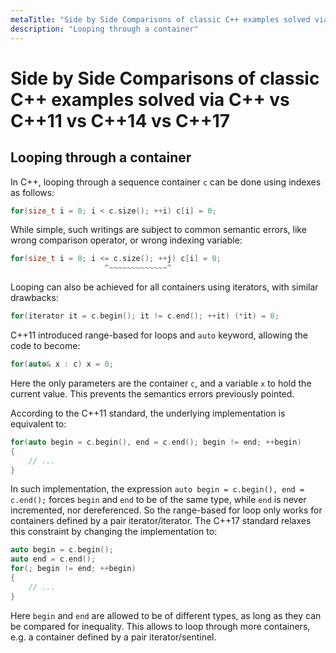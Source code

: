 ```yaml
---
metaTitle: "Side by Side Comparisons of classic C++ examples solved via C++ vs C++11 vs C++14 vs C++17"
description: "Looping through a container"
---
```


# Side by Side Comparisons of classic C++ examples solved via C++ vs C++11 vs C++14 vs C++17



## Looping through a container


In C++, looping through a sequence container `c` can be done using indexes as follows:

```cpp
for(size_t i = 0; i < c.size(); ++i) c[i] = 0;

```

While simple, such writings are subject to common semantic errors, like wrong comparison operator, or wrong indexing variable:

```cpp
for(size_t i = 0; i <= c.size(); ++j) c[i] = 0;
                     ^~~~~~~~~~~~~~^

```

Looping can also be achieved for all containers using iterators, with similar drawbacks:

```cpp
for(iterator it = c.begin(); it != c.end(); ++it) (*it) = 0;

```

C++11 introduced range-based for loops and `auto` keyword, allowing the code to become:

```cpp
for(auto& x : c) x = 0;

```

Here the only parameters are the container `c`, and a variable `x` to hold the current value. This prevents the semantics errors previously pointed.

According to the C++11 standard, the underlying implementation is equivalent to:

```cpp
for(auto begin = c.begin(), end = c.end(); begin != end; ++begin)
{
    // ...
}

```

In such implementation, the expression `auto begin = c.begin(), end = c.end();` forces `begin` and `end` to be of the same type, while `end` is never incremented, nor dereferenced. So the range-based for loop only works for containers defined by a pair iterator/iterator. The C++17 standard relaxes this constraint by changing the implementation to:

```cpp
auto begin = c.begin();
auto end = c.end();
for(; begin != end; ++begin)
{
    // ...
}

```

Here `begin` and `end` are allowed to be of different types, as long as they can be compared for inequality. This allows to loop through more containers, e.g. a container defined by a pair iterator/sentinel.


